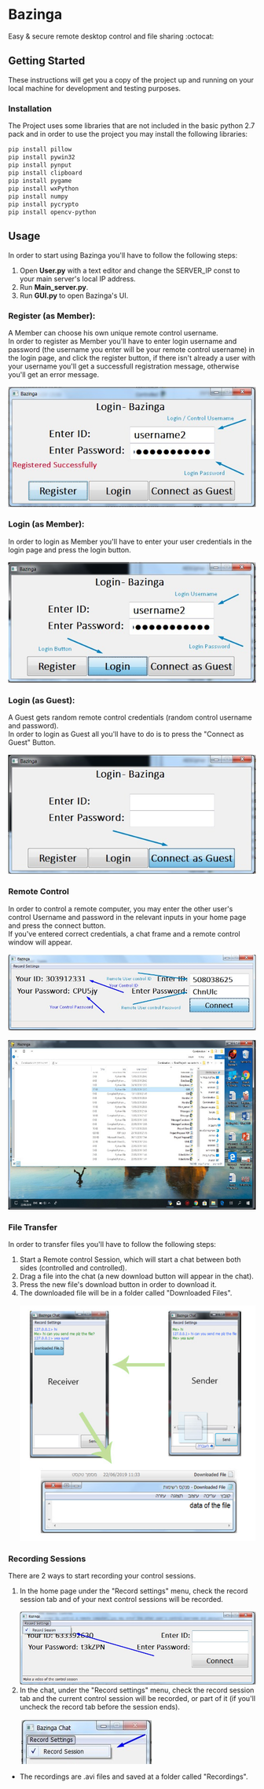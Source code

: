 # Bazinga
Easy & secure remote desktop control and file sharing :octocat:

## Getting Started
These instructions will get you a copy of the project up and running on your local machine for development and testing purposes.

### Installation
The Project uses some libraries that are not included in the basic python 2.7 pack and
in order to use the project you may install the following libraries:
```
pip install pillow
pip install pywin32
pip install pynput
pip install clipboard
pip install pygame
pip install wxPython
pip install numpy
pip install pycrypto
pip install opencv-python
```

## Usage
In order to start using Bazinga you'll have to follow the following steps:
1. Open **User.py** with a text editor and change the SERVER_IP const to your main server's local IP address.
2. Run **Main_server.py**.
3. Run **GUI.py** to open Bazinga's UI.

### Register (as Member):
A Member can choose his own unique remote control username.</br>
In order to register as Member you'll have to enter login username and password (the username you enter will be your remote control username) in the login page, and click the register button, if there isn't already a user with your username you'll get a successfull
registration message, otherwise you'll get an error message.
</br></br>
![Successfull Registration](https://github.com/Nalikeoz/Bazinga/blob/master/images/Successfull_Registration.jpg)

### Login (as Member):
In order to login as Member you'll have to enter your user credentials in the login page and press the login button.
</br></br>
![Login](https://github.com/Nalikeoz/Bazinga/blob/master/images/Login.jpg)

### Login (as Guest):
A Guest gets random remote control credentials (random control username and password).</br>
In order to login as Guest all you'll have to do is to press the "Connect as Guest" Button.
</br></br>
![Login](https://github.com/Nalikeoz/Bazinga/blob/master/images/Guest_Login.jpg)

### Remote Control
In order to control a remote computer, you may enter the other user's control Username and password
in the relevant inputs in your home page and press the connect button.</br>
If you've entered correct credentials, a chat frame and a remote control window will appear.
</br></br>
![Control](https://github.com/Nalikeoz/Bazinga/blob/master/images/Control.jpg)
</br></br>
![Control Display](https://github.com/Nalikeoz/Bazinga/blob/master/images/control_display.jpg)

### File Transfer
In order to transfer files you'll have to follow the following steps:
1. Start a Remote control Session, which will start a chat between both sides (controlled and controlled).
2. Drag a file into the chat (a new download button will appear in the chat).
3. Press the new file's download button in order to download it.
4. The downloaded file will be in a folder called "Downloaded Files".
</br></br>
![File Transfer](https://github.com/Nalikeoz/Bazinga/blob/master/images/file_transfer.jpg)

### Recording Sessions
There are 2 ways to start recording your control sessions.
1. In the home page under the "Record settings" menu, check the record session tab and of your next control sessions will be recorded.
</br></br>
![Record Sessions](https://github.com/Nalikeoz/Bazinga/blob/master/images/record_all_sessions.jpg)
2. In the chat, under the "Record settings" menu, check the record session tab and the current control session will be recorded, or part of it (if you'll uncheck the record tab before the session ends).
</br></br>
![Record Session](https://github.com/Nalikeoz/Bazinga/blob/master/images/record_session.jpg)
* The recordings are .avi files and saved at a folder called "Recordings".
